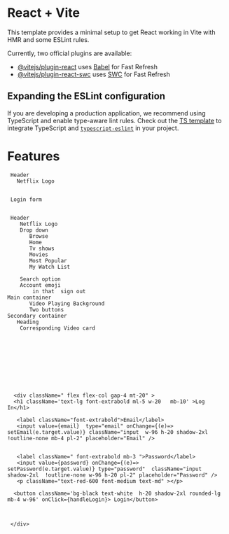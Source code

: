 # React + Vite

This template provides a minimal setup to get React working in Vite with HMR and some ESLint rules.

Currently, two official plugins are available:

- [@vitejs/plugin-react](https://github.com/vitejs/vite-plugin-react/blob/main/packages/plugin-react/README.md) uses [Babel](https://babeljs.io/) for Fast Refresh
- [@vitejs/plugin-react-swc](https://github.com/vitejs/vite-plugin-react-swc) uses [SWC](https://swc.rs/) for Fast Refresh

## Expanding the ESLint configuration

If you are developing a production application, we recommend using TypeScript and enable type-aware lint rules. Check out the [TS template](https://github.com/vitejs/vite/tree/main/packages/create-vite/template-react-ts) to integrate TypeScript and [`typescript-eslint`](https://typescript-eslint.io) in your project.



# Features

     Header
       Netflix Logo
       
       
     Login form


     Header 
        Netflix Logo
        Drop down 
           Browse 
           Home
           Tv shows 
           Movies
           Most Popular
           My Watch List

        Search option 
        Account emoji
            in that  sign out
    Main container
           Video Playing Background
           Two buttons 
    Secondary container 
       Heading 
        Corresponding Video card
         
    
          







      <div className=" flex flex-col gap-4 mt-20" >
      <h1 className='text-lg font-extrabold ml-5 w-20   mb-10' >Log In</h1>
         
       <label className="font-extrabold">Email</label>
       <input value={email}  type="email" onChange={(e)=> setEmail(e.target.value)} className="input  w-96 h-20 shadow-2xl  !outline-none mb-4 pl-2" placeholder="Email" />

       
       <label className=" font-extrabold mb-3 ">Password</label>
       <input value={password} onChange={(e)=> setPassword(e.target.value)} type="password"  className="input  shadow-2xl  !outline-none w-96 h-20 pl-2" placeholder="Password" />
       <p className="text-red-600 font-medium text-md" ></p>
     
      <button className='bg-black text-white  h-20 shadow-2xl rounded-lg mb-4 w-96' onClick={handleLogin}> Login</button>
   
   
       
     </div>